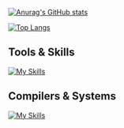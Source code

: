 [![Anurag's GitHub stats](https://github-readme-stats.vercel.app/api?username=Douglas2oo&show_icons=true&hide=stars)](https://github.com/anuraghazra/github-readme-stats)

[![Top Langs](https://github-readme-stats.vercel.app/api/top-langs/?username=Douglas2oo&layout=compact)](https://github.com/anuraghazra/github-readme-stats)

## Tools & Skills

[![My Skills](https://skillicons.dev/icons?i=js,html,css,python,vue,java,latex,matlab,mysql,pytorch,git,nodejs,postman&perline=7)](https://skillicons.dev)

## Compilers & Systems
[![My Skills](https://skillicons.dev/icons?i=pycharm,vscode,windows,linux)](https://skillicons.dev)
